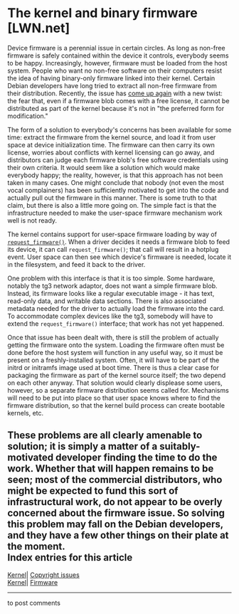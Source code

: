 # The kernel and binary firmware [LWN.net]

Device firmware is a perennial issue in certain circles. As long as non-free firmware is safely contained within the device it controls, everybody seems to be happy. Increasingly, however, firmware must be loaded from the host system. People who want no non-free software on their computers resist the idea of having binary-only firmware linked into their kernel. Certain Debian developers have long tried to extract all non-free firmware from their distribution. Recently, the issue has [come up again](/Articles/130700/) with a new twist: the fear that, even if a firmware blob comes with a free license, it cannot be distributed as part of the kernel because it's not in "the preferred form for modification." 

The form of a solution to everybody's concerns has been available for some time: extract the firmware from the kernel source, and load it from user space at device initialization time. The firmware can then carry its own license, worries about conflicts with kernel licensing can go away, and distributors can judge each firmware blob's free software credentials using their own criteria. It would seem like a solution which would make everybody happy; the reality, however, is that this approach has not been taken in many cases. One might conclude that nobody (not even the most vocal complainers) has been sufficiently motivated to get into the code and actually pull out the firmware in this manner. There is some truth to that claim, but there is also a little more going on. The simple fact is that the infrastructure needed to make the user-space firmware mechanism work well is not ready. 

The kernel contains support for user-space firmware loading by way of [`request_firmware()`](/Articles/32997/). When a driver decides it needs a firmware blob to feed its device, it can call `request_firmware()`; that call will result in a hotplug event. User space can then see which device's firmware is needed, locate it in the filesystem, and feed it back to the driver. 

One problem with this interface is that it is too simple. Some hardware, notably the tg3 network adaptor, does not want a simple firmware blob. Instead, its firmware looks like a regular executable image - it has text, read-only data, and writable data sections. There is also associated metadata needed for the driver to actually load the firmware into the card. To accommodate complex devices like the tg3, somebody will have to extend the `request_firmware()` interface; that work has not yet happened. 

Once that issue has been dealt with, there is still the problem of actually getting the firmware onto the system. Loading the firmware often must be done before the host system will function in any useful way, so it must be present on a freshly-installed system. Often, it will have to be part of the initrd or initramfs image used at boot time. There is thus a clear case for packaging the firmware as part of the kernel source itself; the two depend on each other anyway. That solution would clearly displease some users, however, so a separate firmware distribution seems called for. Mechanisms will need to be put into place so that user space knows where to find the firmware distribution, so that the kernel build process can create bootable kernels, etc. 

These problems are all clearly amenable to solution; it is simply a matter of a suitably-motivated developer finding the time to do the work. Whether that will happen remains to be seen; most of the commercial distributors, who might be expected to fund this sort of infrastructural work, do not appear to be overly concerned about the firmware issue. So solving this problem may fall on the Debian developers, and they have a few other things on their plate at the moment.  
Index entries for this article  
---  
[Kernel](/Kernel/Index)| [Copyright issues](/Kernel/Index#Copyright_issues)  
[Kernel](/Kernel/Index)| [Firmware](/Kernel/Index#Firmware)  
  


* * *

to post comments 
